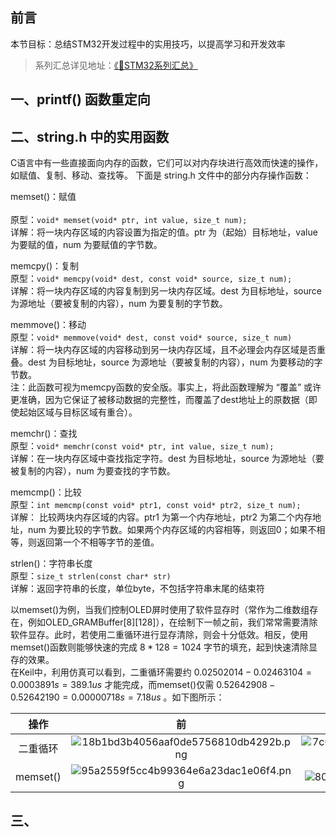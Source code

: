 ## 前言

本节目标：总结STM32开发过程中的实用技巧，以提高学习和开发效率

>系列汇总详见地址：[《📕STM32系列汇总》 ](Blogs\STM32\STM32系列汇总.md) 

## 一、printf() 函数重定向

## 二、string.h 中的实用函数
C语言中有一些直接面向内存的函数，它们可以对内存块进行高效而快速的操作，如赋值、复制、移动、查找等。
下面是 string.h 文件中的部分内存操作函数：

memset()：赋值<br>  
原型：`void* memset(void* ptr, int value, size_t num);`  
详解：将一块内存区域的内容设置为指定的值。ptr 为（起始）目标地址，value 为要赋的值，num 为要赋值的字节数。

memcpy()：复制  
原型：`void* memcpy(void* dest, const void* source, size_t num);`  
详解：将一块内存区域的内容复制到另一块内存区域。dest 为目标地址，source 为源地址（要被复制的内容），num 为要复制的字节数。  

memmove()：移动  
原型：`void* memmove(void* dest, const void* source, size_t num)`  
详解：将一块内存区域的内容移动到另一块内存区域，且不必理会内存区域是否重叠。dest 为目标地址，source 为源地址（要被复制的内容），num 为要移动的字节数。  
注：此函数可视为memcpy函数的安全版。事实上，将此函数理解为 “覆盖” 或许更准确，因为它保证了被移动数据的完整性，而覆盖了dest地址上的原数据（即使起始区域与目标区域有重合）。  

memchr()：查找  
原型：`void* memchr(const void* ptr, int value, size_t num);`  
详解：在一块内存区域中查找指定字符。dest 为目标地址，source 为源地址（要被复制的内容），num 为要查找的字节数。  

memcmp()：比较  
原型：`int memcmp(const void* ptr1, const void* ptr2, size_t num);`  
详解： 比较两块内存区域的内容。ptr1 为第一个内存地址，ptr2 为第二个内存地址，num 为要比较的字节数。如果两个内存区域的内容相等，则返回0；如果不相等，则返回第一个不相等字节的差值。  

strlen()：字符串长度  
原型：`size_t strlen(const char* str)`  
详解：返回字符串的长度，单位byte，不包括字符串末尾的结束符  


以memset()为例，当我们控制OLED屏时使用了软件显存时（常作为二维数组存在，例如OLED_GRAMBuffer[8][128]），在绘制下一帧之前，我们常常需要清除软件显存。此时，若使用二重循环进行显存清除，则会十分低效。相反，使用memset()函数则能够快速的完成 $8*128=1024$ 字节的填充，起到快速清除显存的效果。  
在Keil中，利用仿真可以看到，二重循环需要约 $0.02502014   -   0.02463104 = 0.0003891 s = 389.1us$ 才能完成，而memset()仅需 $0.52642908 - 0.52642190 = 0.00000718s = 7.18us$ 。如下图所示：

<div class='center'> 

| 操作 | 前 | 后 | OLED帧率 |
| :------: | :------: | :------: |:------: |
| 二重循环 |![18b1bd3b4056aaf0de5756810db4292b.png](https://i3.mjj.rip/2024/06/15/18b1bd3b4056aaf0de5756810db4292b.png) | ![7c0088b38c49da458a169db2a6699433.png](https://i3.mjj.rip/2024/06/15/7c0088b38c49da458a169db2a6699433.png) |![791f572aa1a0920135c5f93a5d7715d0.png](https://i3.mjj.rip/2024/06/15/791f572aa1a0920135c5f93a5d7715d0.png)|
|memset() |![95a2559f5cc4b99364e6a23dac1e06f4.png](https://i3.mjj.rip/2024/06/15/95a2559f5cc4b99364e6a23dac1e06f4.png) |![80cfa0cf8a2e6efe5cf522a32204fb6e.png](https://i3.mjj.rip/2024/06/15/80cfa0cf8a2e6efe5cf522a32204fb6e.png) |![45ae48fcd8defe68392d8373dc63059f.png](https://i3.mjj.rip/2024/06/15/45ae48fcd8defe68392d8373dc63059f.png)|
</div>


## 三、






